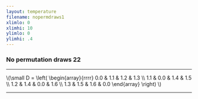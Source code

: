 ```yaml
---
layout: temperature
filename: nopermdraws1
xlimlo: 0
xlimhi: 10
ylimlo: 0
ylimhi: .4
---
```


### No permutation draws 22
***
\\(\small
D = 
\left(
  \begin{array}{rrrr}
    0.0 & 1.1 & 1.2 & 1.3 \\\\
    1.1 & 0.0 & 1.4 & 1.5 \\\\
    1.2 & 1.4 & 0.0 & 1.6 \\\\
    1.3 & 1.5 & 1.6 & 0.0
  \end{array}
\right)
\\)
***
